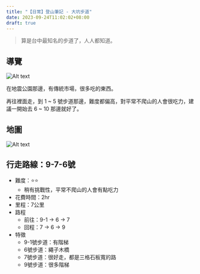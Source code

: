 ```yaml
---
title: "【日常】登山筆記 - 大坑步道"
date: 2023-09-24T11:02:02+08:00
draft: true
---
```


> 算是台中最知名的步道了，人人都知道。

## 導覽

![Alt text](</mai-blog/【日常】登山筆記 - 大坑步道/IMG_8514.JPG>)

在地震公園那邊，有傳統市場，很多吃的東西。

再往裡面走，到 1 ~ 5 號步道那邊，難度都偏高，對平常不爬山的人會很吃力，建議一開始去 6 ~ 10 那邊就好了。

## 地圖

![Alt text](</mai-blog/【日常】登山筆記 - 大坑步道/IMG_8516.JPG>)

## 行走路線：9-7-6號

- 難度：⭐⭐
  - 稍有挑戰性，平常不爬山的人會有點吃力
- 花費時間：2hr
- 里程：7公里
- 路程
  - 前往：9-1 -> 6 -> 7
  - 回程：7 -> 6 -> 9
- 特徵
  - 9-1號步道：有階梯
  - 6號步道：繩子木橋
  - 7號步道：很好走，都是三格石板寬的路
  - 9號步道：很多階梯

